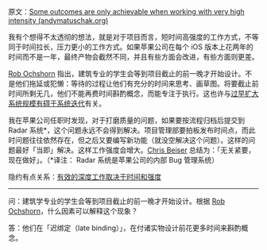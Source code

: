 原文：[Some outcomes are only achievable when working with very high intensity (andymatuschak.org)](https://notes.andymatuschak.org/z2SSxk1MEoQXK6tbo5K7yoGPEguNxAcSwbyZx)

我有个想得不太透彻的想法，就是对于项目而言，短时间高强度的工作方式，不等同于时间拉长，压力更小的工作方式。如果苹果公司在每个 iOS 版本上花两年的时间而不是一年，最终产物会截然不同，并且有些方面会改进，有些方面则更差。

[Rob Ochshorn](https://notes.andymatuschak.org/z69YRzu9T2LzVnPsDJWxa5Ned9RuyFAZ1xoNw) 指出，建筑专业的学生会等到项目截止的前一晚才开始设计。不是他们拖延或犯懒：等待的过程让他们有充分的时间来思考、画草图。将要截止前时间所剩无几，他们不能再费时间斟酌概念，而能专注于执行。这也许与[过早扩大系统规模有碍于系统迭代](https://notes.andymatuschak.org/z2kr7QrJczqYyfwLFcv1FLEUMdVTsgfYSdFXA)有关。

我在苹果公司任职时发现，对于打磨质量的问题，如果要按流程归档后提交到 Radar 系统\*，这个问题永远不会得到解决。项目管理部要拍板发布时间点，而此时问题往往依然存在，但之后又要编写新功能（就没空解决这个问题）。这样的问题最好「当即」解决。这样工作强度会增大。[Chris Beiser](https://notes.andymatuschak.org/z2Gb3KaeL2bK8QzuuHMcZCqPmvTjPdkocoPxk) 总结为：「无关紧要，现在做好」。（\*译注： Radar 系统是苹果公司的内部 Bug 管理系统）

隐约有点关系：[有效的深度工作取决于时间和强度](https://notes.andymatuschak.org/z2R15PDZf5NLaUKAYvweEDjUp8r4fNTuLSXU)

------

问：建筑学专业的学生会等到项目截止的前一晚才开始设计。根据 [Rob Ochshorn](https://notes.andymatuschak.org/Rob_Ochshorn)，什么因素可以解释这个现象？

答：他们在「迟绑定（late binding）」，在付诸实物设计前花更多时间来斟酌概念。